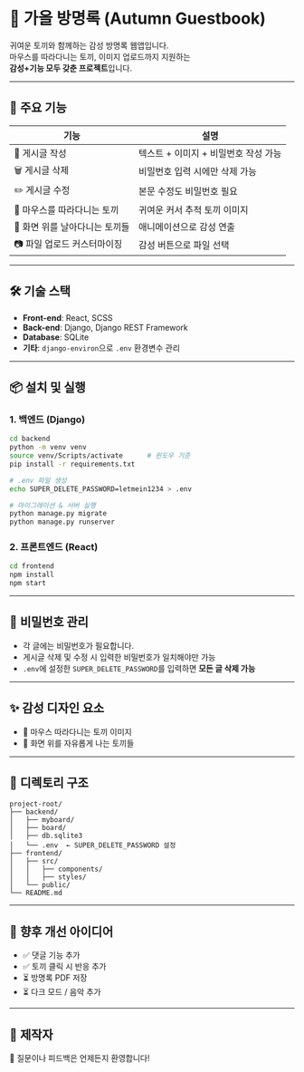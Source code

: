 # 🐇 가을 방명록 (Autumn Guestbook)

귀여운 토끼와 함께하는 감성 방명록 웹앱입니다.  
마우스를 따라다니는 토끼, 이미지 업로드까지 지원하는  
**감성+기능 모두 갖춘 프로젝트**입니다.

---

## 🌟 주요 기능

| 기능                           | 설명                                 |
| ------------------------------ | ------------------------------------ |
| 📝 게시글 작성                 | 텍스트 + 이미지 + 비밀번호 작성 가능 |
| 🗑 게시글 삭제                  | 비밀번호 입력 시에만 삭제 가능       |
| ✏️ 게시글 수정                 | 본문 수정도 비밀번호 필요            |
| 🐰 마우스를 따라다니는 토끼    | 귀여운 커서 추적 토끼 이미지         |
| 🐇 화면 위를 날아다니는 토끼들 | 애니메이션으로 감성 연출             |
| 📷 파일 업로드 커스터마이징    | 감성 버튼으로 파일 선택              |

---

## 🛠 기술 스택

- **Front-end**: React, SCSS
- **Back-end**: Django, Django REST Framework
- **Database**: SQLite
- **기타**: `django-environ`으로 `.env` 환경변수 관리

---

## 📦 설치 및 실행

### 1. 백엔드 (Django)

```bash
cd backend
python -m venv venv
source venv/Scripts/activate      # 윈도우 기준
pip install -r requirements.txt

# .env 파일 생성
echo SUPER_DELETE_PASSWORD=letmein1234 > .env

# 마이그레이션 & 서버 실행
python manage.py migrate
python manage.py runserver
```

### 2. 프론트엔드 (React)

```bash
cd frontend
npm install
npm start
```

---

## 🔐 비밀번호 관리

- 각 글에는 비밀번호가 필요합니다.
- 게시글 삭제 및 수정 시 입력한 비밀번호가 일치해야만 가능
- `.env`에 설정한 `SUPER_DELETE_PASSWORD`를 입력하면 **모든 글 삭제 가능**

---

## ✨ 감성 디자인 요소

- 🐰 마우스 따라다니는 토끼 이미지
- 🐇 화면 위를 자유롭게 나는 토끼들

---

## 📁 디렉토리 구조

```
project-root/
├── backend/
│   ├── myboard/
│   ├── board/
│   ├── db.sqlite3
│   └── .env  ← SUPER_DELETE_PASSWORD 설정
├── frontend/
│   ├── src/
│   │   ├── components/
│   │   ├── styles/
│   └── public/
└── README.md
```

---

## 💌 향후 개선 아이디어

- ✅ 댓글 기능 추가
- ✅ 토끼 클릭 시 반응 추가
- ⏳ 방명록 PDF 저장
- ⏳ 다크 모드 / 음악 추가

---

## 🙌 제작자

💬 질문이나 피드백은 언제든지 환영합니다!
